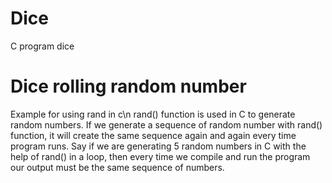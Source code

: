 # Dice
C program dice
<h1> Dice rolling random number </h1>
Example for using rand in c\n
rand() function is used in C to generate random numbers. If we generate a sequence of random number with rand() function, it will create the same sequence again and again every time program runs. Say if we are generating 5 random numbers in C with the help of rand() in a loop, then every time we compile and run the program our output must be the same sequence of numbers.

